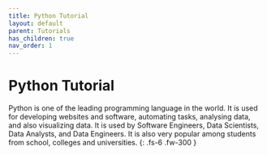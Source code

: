 ```yaml
---
title: Python Tutorial
layout: default
parent: Tutorials
has_children: true
nav_order: 1
---
```


# Python Tutorial
Python is one of the leading programming language in the world. It is used for developing websites and software, automating tasks, analysing data, and also visualizing data. It is used by Software Engineers, Data Scientists, Data Analysts, and Data Engineers. It is also very popular among students from school, colleges and universities.
{: .fs-6 .fw-300 }
